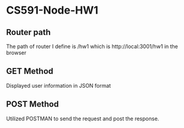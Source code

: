 # CS591-Node-HW1
## Router path
The path of router I define is /hw1 which is http://local:3001/hw1 in the browser
## GET Method
Displayed user information in JSON format
<img src="">
## POST Method
Utilized POSTMAN to send the request and post the response.
<img src="">
